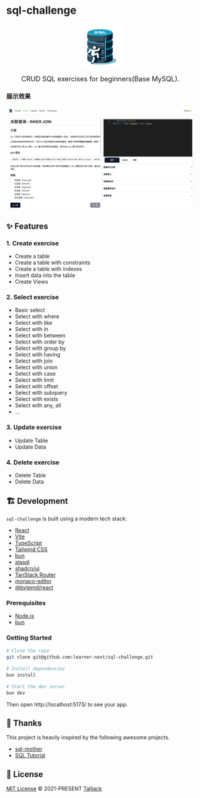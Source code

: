 # sql-challenge

<div align=center>
    <img src="/public/sql-challenge.svg" alt="sql-challenge" width="120">
</div>

<p align=center>
    <font size=4>CRUD SQL exercises for beginners(Base MySQL).</font>
</p>

### 展示效果

![展示图片](/public/show-select.png)

## ✨ Features

### 1. Create exercise

- Create a table
- Create a table with constraints
- Create a table with indexes
- Insert data into the table
- Create Views

### 2. Select exercise

- Basic select
- Select with where
- Select with like
- Select with in
- Select with between
- Select with order by
- Select with group by
- Select with having
- Select with join
- Select with union
- Select with case
- Select with limit
- Select with offset
- Select with subquery
- Select with exists
- Select with any, all
- ...

### 3. Update exercise

- Update Table
- Update Data

### 4. Delete exercise

- Delete Table
- Delete Data

## 🏗 Development

`sql-challenge` is built using a modern tech stack:

- [React](https://react.dev/learn)
- [Vite](https://vitejs.dev/)
- [TypeScript](https://www.typescriptlang.org/)
- [Tailwind CSS](https://tailwindcss.com/)
- [bun](https://bun.sh/)
- [alasql](https://github.com/AlaSQL/alasql)
- [shadcn/ui](https://ui.shadcn.com/)
- [TanStack Router](https://tanstack.com/router/v1)
- [monaco-editor](https://github.com/microsoft/monaco-editor)
- [@bytemd/react](https://github.com/bytedance/bytemd)

### Prerequisites

- [Node.js](https://nodejs.org/)
- [bun](https://bun.sh/)

### Getting Started

```bash
# Clone the repo
git clone git@github.com:learner-next/sql-challenge.git
```

```bash
# Install dependencies
bun install
```

```bash
# Start the dev server
bun dev
```

Then open http://localhost:5173/ to see your app.

## 🌸 Thanks

This project is heavily inspired by the following awesome projects.

- [sql-mother](https://github.com/liyupi/sql-mother)
- [SQL Tutorial](https://www.programiz.com/sql)

## 📝 License

[MIT License](https://github.com/learner-next/sql-challenge/blob/main/LICENSE) © 2021-PRESENT [Talljack](https://github.com/Talljack)
